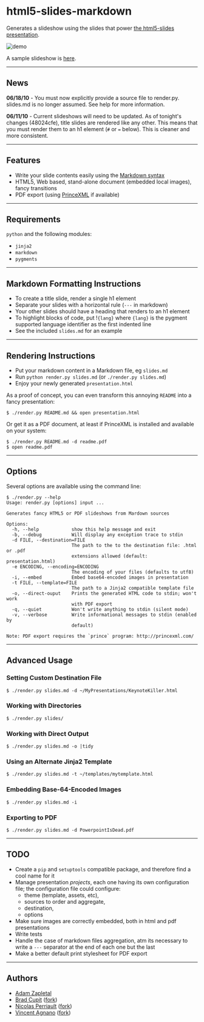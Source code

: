 html5-slides-markdown
=====================

Generates a slideshow using the slides that power
[the html5-slides presentation](http://apirocks.com/html5/html5.html).

![demo](http://files.droplr.com.s3.amazonaws.com/files/6619162/1bcGcm.html5_presentation.png)

A sample slideshow is [here](http://adamzap.com/random/html5-slides-markdown.html).

---

News
----

**06/18/10** - You must now explicitly provide a source file to render.py. slides.md is
no longer assumed. See help for more information.

**06/11/10** - Current slideshows will need to be updated. As of tonight's changes
(48024cfe), title slides are rendered like any other. This means that you must
render them to an h1 element (`#` or `=` below). This is cleaner and more
consistent.

---

Features
--------

- Write your slide contents easily using the [Markdown syntax](http://daringfireball.net/projects/markdown/syntax)
- HTML5, Web based, stand-alone document (embedded local images), fancy transitions
- PDF export (using [PrinceXML](http://www.princexml.com/) if available)

---

Requirements
------------

`python` and the following modules:

- `jinja2`
- `markdown`
- `pygments`

---

Markdown Formatting Instructions
--------------------------------

- To create a title slide, render a single h1 element
- Separate your slides with a horizontal rule (`---` in markdown)
- Your other slides should have a heading that renders to an h1 element
- To highlight blocks of code, put !`{lang}` where `{lang}` is the pygment supported language identifier as the first indented line
- See the included `slides.md` for an example

---

Rendering Instructions
----------------------

- Put your markdown content in a Markdown file, eg `slides.md`
- Run `python render.py slides.md` (or `./render.py slides.md`)
- Enjoy your newly generated `presentation.html`

As a proof of concept, you can even transform this annoying `README` into a fancy presentation:

    $ ./render.py README.md && open presentation.html

Or get it as a PDF document, at least if PrinceXML is installed and available on your system:

    $ ./render.py README.md -d readme.pdf
    $ open readme.pdf

---

Options
-------

Several options are available using the command line:

    $ ./render.py --help
    Usage: render.py [options] input ...

    Generates fancy HTML5 or PDF slideshows from Mardown sources

    Options:
      -h, --help            show this help message and exit
      -b, --debug           Will display any exception trace to stdin
      -d FILE, --destination=FILE
                            The path to the to the destination file: .html or .pdf
                            extensions allowed (default: presentation.html)
      -e ENCODING, --encoding=ENCODING
                            The encoding of your files (defaults to utf8)
      -i, --embed           Embed base64-encoded images in presentation
      -t FILE, --template=FILE
                            The path to a Jinja2 compatible template file
      -o, --direct-ouput    Prints the generated HTML code to stdin; won't work
                            with PDF export
      -q, --quiet           Won't write anything to stdin (silent mode)
      -v, --verbose         Write informational messages to stdin (enabled by
                            default)

    Note: PDF export requires the `prince` program: http://princexml.com/

---

Advanced Usage
--------------

### Setting Custom Destination File

    $ ./render.py slides.md -d ~/MyPresentations/KeynoteKiller.html

### Working with Directories

    $ ./render.py slides/

### Working with Direct Output

    $ ./render.py slides.md -o |tidy

### Using an Alternate Jinja2 Template

    $ ./render.py slides.md -t ~/templates/mytemplate.html

### Embedding Base-64-Encoded Images

    $ ./render.py slides.md -i

### Exporting to PDF

    $ ./render.py slides.md -d PowerpointIsDead.pdf

---

TODO
----

- Create a `pip` and `setuptools` compatible package, and therefore find a cool name for it
- Manage presentation *projects*, each one having its own configuration file; the configuration file could configure:
  - theme (template, assets, etc),
  - sources to order and aggregate,
  - destination,
  - options
- Make sure images are correctly embedded, both in html and pdf presentations
- Write tests
- Handle the case of markdown files aggregation, atm its necessary to write a `---` separator at the end of each one but the last
- Make a better default print stylesheet for PDF export

---

Authors
-------

- [Adam Zapletal](http://github.com/adamzap)
- [Brad Cupit](github.com/bradcupit) ([fork](http://github.com/bradcupit/html5-slides-markdown))
- [Nicolas Perriault](github.com/n1k0) ([fork](http://github.com/n1k0/html5-slides-markdown))
- [Vincent Agnano](github.com/vinyll) ([fork](http://github.com/vinyll/html5-slides-markdown))
